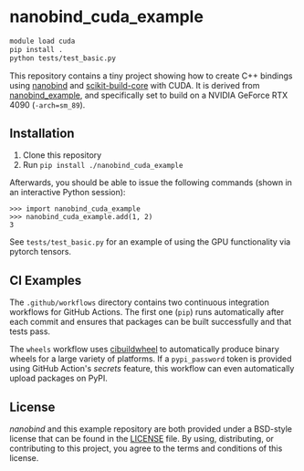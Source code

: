 nanobind_cuda_example
================

```bash
module load cuda
pip install .
python tests/test_basic.py
```

This repository contains a tiny project showing how to create C++ bindings
using [nanobind](https://github.com/wjakob/nanobind) and
[scikit-build-core](https://scikit-build-core.readthedocs.io/en/latest/index.html) with CUDA. It is derived from [nanobind_example](https://github.com/wjakob/nanobind_example), and specifically set to build on a NVIDIA GeForce RTX 4090 (`-arch=sm_89`).

Installation
------------

1. Clone this repository
2. Run `pip install ./nanobind_cuda_example`

Afterwards, you should be able to issue the following commands (shown in an
interactive Python session):

```pycon
>>> import nanobind_cuda_example
>>> nanobind_cuda_example.add(1, 2)
3
```

See `tests/test_basic.py` for an example of using the GPU functionality via pytorch tensors.

CI Examples
-----------

The `.github/workflows` directory contains two continuous integration workflows
for GitHub Actions. The first one (`pip`) runs automatically after each commit
and ensures that packages can be built successfully and that tests pass.

The `wheels` workflow uses
[cibuildwheel](https://cibuildwheel.readthedocs.io/en/stable/) to automatically
produce binary wheels for a large variety of platforms. If a `pypi_password`
token is provided using GitHub Action's _secrets_ feature, this workflow can
even automatically upload packages on PyPI.


License
-------

_nanobind_ and this example repository are both provided under a BSD-style
license that can be found in the [LICENSE](./LICENSE) file. By using,
distributing, or contributing to this project, you agree to the terms and
conditions of this license.
